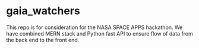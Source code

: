 # gaia_watchers
This repo is for consideration for the NASA SPACE APPS hackathon. We have combined MERN stack and Python fast API to ensure flow of data from the back end to the front end.
